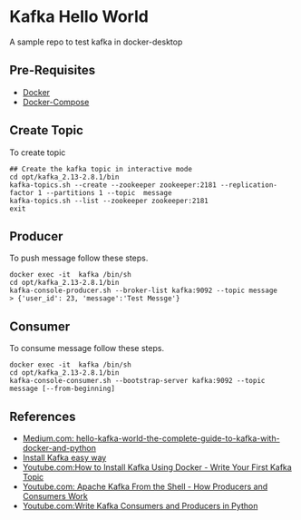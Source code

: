 # Kafka Hello World
A sample repo to test kafka in docker-desktop

## Pre-Requisites
- [Docker](https://www.docker.com/get-started/#h_installation)
- [Docker-Compose](https://docs.docker.com/compose/install/)

## Create Topic
To create topic 
```shell
## Create the kafka topic in interactive mode
cd opt/kafka_2.13-2.8.1/bin
kafka-topics.sh --create --zookeeper zookeeper:2181 --replication-factor 1 --partitions 1 --topic  message
kafka-topics.sh --list --zookeeper zookeeper:2181
exit
```

## Producer
To push message follow these steps.
```shell
docker exec -it  kafka /bin/sh
cd opt/kafka_2.13-2.8.1/bin
kafka-console-producer.sh --broker-list kafka:9092 --topic message
> {'user_id': 23, 'message':'Test Messge'}
```

## Consumer
To consume message follow these steps.
```shell
docker exec -it  kafka /bin/sh
cd opt/kafka_2.13-2.8.1/bin
kafka-console-consumer.sh --bootstrap-server kafka:9092 --topic message [--from-beginning]
```

## References
- [Medium.com: hello-kafka-world-the-complete-guide-to-kafka-with-docker-and-python](https://medium.com/big-data-engineering/hello-kafka-world-the-complete-guide-to-kafka-with-docker-and-python-f788e2588cfc)
- [Install Kafka easy way](https://betterdatascience.com/how-to-install-apache-kafka-using-docker-the-easy-way/)
- [Youtube.com:How to Install Kafka Using Docker - Write Your First Kafka Topic ](https://www.youtube.com/watch?v=4xFZ_iTZLTs)
- [Youtube.com: Apache Kafka From the Shell - How Producers and Consumers Work](https://www.youtube.com/watch?v=FlAlz8guJeM)
- [Youtube.com:Write Kafka Consumers and Producers in Python ](https://www.youtube.com/watch?v=LHNtL4zDBuk)
